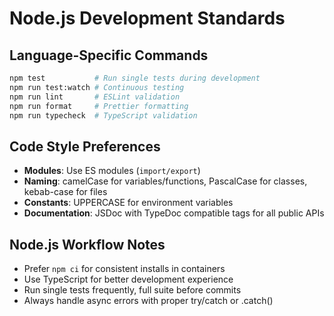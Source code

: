 # Node.js Development Standards

## Language-Specific Commands
```bash
npm test           # Run single tests during development
npm run test:watch # Continuous testing
npm run lint       # ESLint validation
npm run format     # Prettier formatting
npm run typecheck  # TypeScript validation
```

## Code Style Preferences
- **Modules**: Use ES modules (`import/export`)
- **Naming**: camelCase for variables/functions, PascalCase for classes, kebab-case for files
- **Constants**: UPPERCASE for environment variables
- **Documentation**: JSDoc with TypeDoc compatible tags for all public APIs

## Node.js Workflow Notes
- Prefer `npm ci` for consistent installs in containers
- Use TypeScript for better development experience
- Run single tests frequently, full suite before commits
- Always handle async errors with proper try/catch or .catch()

